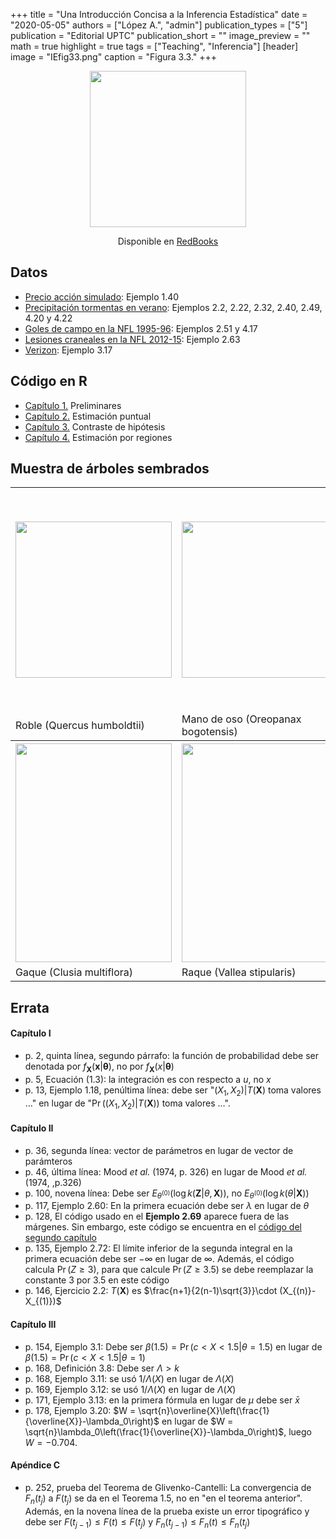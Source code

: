 +++
title = "Una Introducción Concisa a la Inferencia Estadística"
date = "2020-05-05"
authors = ["López A.", "admin"]
publication_types = ["5"]
publication = "Editorial UPTC"
publication_short = ""
image_preview = ""
math = true
highlight = true
tags = ["Teaching", "Inferencia"]
[header]
image = "IEfig33.png"
caption = "Figura 3.3."
+++


<center><img src="https://alexrojas.netlify.app/media/IEcaratula.png" width="250">
  
Disponible en [RedBooks](https://www.redbooks.com.co/product/una-introduccion-concisa-a-la-inferencia-estadistica/)
</center>

## Datos

* [Precio acción simulado](https://alexrojas.netlify.com/Data/Inf/PrecioAccionSimulado.csv): Ejemplo 1.40
* [Precipitación tormentas en verano](https://alexrojas.netlify.com/Data/Inf/LluviaIllinois.csv): Ejemplos 2.2, 2.22, 2.32, 2.40, 2.49, 4.20 y 4.22
* [Goles de campo en la NFL 1995-96](https://alexrojas.netlify.com/Data/Inf/nflK.csv): Ejemplos 2.51 y 4.17
* [Lesiones craneales en la NFL 2012-15](https://alexrojas.netlify.com/Data/Inf/NFL.csv): Ejemplo 2.63
* [Verizon](https://alexrojas.netlify.com/Data/Inf/Verizon.csv): Ejemplo 3.17

## Código en R

* [Capítulo 1.](https://alexrojas.netlify.com/code/Inf/Infcap1.R) Preliminares
* [Capítulo 2.](https://alexrojas.netlify.com/code/Inf/Infcap2.R) Estimación puntual
* [Capítulo 3.](https://alexrojas.netlify.com/code/Inf/Infcap3.R) Contraste de hipótesis
* [Capítulo 4.](https://alexrojas.netlify.com/code/Inf/Infcap4.R) Estimación por regiones

## Muestra de árboles sembrados

<table style="width:100%">
  <tr>
    <th><img src="https://alexrojas.netlify.app/media/roble.png" width="250"></th>
    <th><img src="https://alexrojas.netlify.app/media/manodeoso.png" width="250"></th>
    <th><img src="https://alexrojas.netlify.app/media/garrocho.png" width="250" height="350"></th>
  </tr>
  <tr>
    <td>Roble (Quercus humboldtii)</td>
    <td>Mano de oso (Oreopanax bogotensis)</td>
    <td>Garrocho (Viburnum triphyllum)</td>
  </tr>
  <tr>
    <th><img src="https://alexrojas.netlify.app/media/gaque.png" width="250" height="350"></th>
    <th><img src="https://alexrojas.netlify.app/media/Raque.jpg" width="250" height="350"></th>
    <th><img src="https://alexrojas.netlify.app/media/yarumo.png" width="250"></th>
  </tr>
  <tr>
    <td>Gaque (Clusia multiflora)</td>
    <td>Raque (Vallea stipularis)</td>
    <td>Yarumo (Cecropia peltata)</td>
  </tr>
</table>


## Errata

#### Capítulo I
* p. 2, quinta línea, segundo párrafo: la función de probabilidad debe ser denotada por $f_{\mathbf{X}}(\mathbf{x}|\pmb{{\theta}})$, no por $f_{\mathbf{X}}(x|\pmb{{\theta}})$
* p. 5, Ecuación (1.3): la integración es con respecto a $u$, no $x$
* p. 13, Ejemplo 1.18, penúltima línea: debe ser "$(X_1,X_2)|T(\mathbf{X})$ toma valores $\ldots$" en lugar de "$\Pr((X_1,X_2)|T(\mathbf{X}))$ toma valores $\ldots$".


#### Capítulo II
* p. 36, segunda línea: vector de parámetros en lugar de vector de parámteros
* p. 46, última línea: Mood *et al.* (1974, p. 326) en lugar de Mood *et al.* (1974, ,p.326)
* p. 100, novena línea: Debe ser $E_{\theta^{(0)}}(\log k(\mathbf{Z}|\theta,\mathbf{X}))$, no $E_{\theta^{(0)}}(\log k(\theta|\mathbf{X}))$
* p. 117, Ejemplo 2.60: En la primera ecuación debe ser $\lambda$ en lugar de $\theta$
* p. 128, El código usado en el **Ejemplo 2.69** aparece fuera de las márgenes. Sin embargo, este código se encuentra en el [código del segundo capítulo](https://alexrojas.netlify.com/code/Inf/Infcap2.R)
* p. 135, Ejemplo 2.72: El límite inferior de la segunda integral en la primera ecuación debe ser $-\infty$ en lugar de $\infty$. Además, el código calcula $\Pr(Z \geq 3)$, para que calcule $\Pr(Z \geq 3.5)$ se debe reemplazar la constante 3 por 3.5 en este código
* p. 146, Ejercicio 2.2: $T(\mathbf{X})$ es $\frac{n+1}{2(n-1)\sqrt{3}}\cdot (X_{(n)}-X_{(1)})$

#### Capítulo III
* p. 154, Ejemplo 3.1: Debe ser $\beta(1.5) = \Pr(c < X < 1.5|\theta = 1.5)$ en lugar de $\beta(1.5) = \Pr(c < X < 1.5|\theta = 1)$
* p. 168, Definición 3.8: Debe ser $\Lambda > k$
* p. 168, Ejemplo 3.11: se usó $1/\Lambda(X)$ en lugar de $\Lambda(X)$
* p. 169, Ejemplo 3.12: se usó $1/\Lambda(X)$ en lugar de $\Lambda(X)$
* p. 171, Ejemplo 3.13: en la primera fórmula en lugar de $\mu$ debe ser $\bar{x}$
* p. 178, Ejemplo 3.20: $W = \sqrt{n}\overline{X}\left(\frac{1}{\overline{X}}-\lambda_0\right)$ en lugar de $W = \sqrt{n}\lambda_0\left(\frac{1}{\overline{X}}-\lambda_0\right)$, luego $W = -0.704$.


#### Apéndice C
* p. 252, prueba del Teorema de Glivenko-Cantelli: La convergencia de $F_n(t_j)$ a $F(t_j)$ se da en el Teorema 1.5, no en "en el teorema anterior". Además, en la novena línea de la prueba existe un error tipográfico y debe ser $F(t_{j-1}) \leq F(t) \leq F(t_{j})$ y $F_{n}(t_{j-1}) \leq F_{n}(t) \leq F_{n}(t_{j})$


